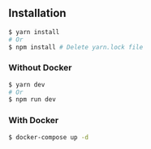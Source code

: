 ## Installation
```bash
$ yarn install
# Or
$ npm install # Delete yarn.lock file
```

### Without Docker
```bash
$ yarn dev
# Or
$ npm run dev
```
### With Docker
```bash
$ docker-compose up -d
```
